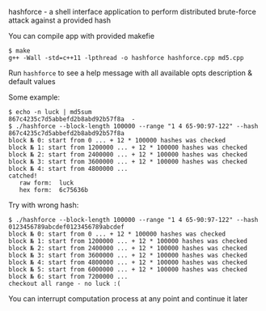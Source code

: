 hashforce - a shell interface application to perform distributed brute-force attack against a provided hash

You can compile app with provided makefie
```
$ make
g++ -Wall -std=c++11 -lpthread -o hashforce hashforce.cpp md5.cpp
```
Run `hashforce` to see a help message with all available opts description & default values

Some example: 
```
$ echo -n luck | md5sum
867c4235c7d5abbefd2b8abd92b57f8a  -
$ ./hashforce --block-length 100000 --range "1 4 65-90:97-122" --hash 867c4235c7d5abbefd2b8abd92b57f8a
block № 0: start from 0 ... + 12 * 100000 hashes was checked
block № 1: start from 1200000 ... + 12 * 100000 hashes was checked
block № 2: start from 2400000 ... + 12 * 100000 hashes was checked
block № 3: start from 3600000 ... + 12 * 100000 hashes was checked
block № 4: start from 4800000 ... 
catched!
   raw form:  luck
   hex form:  6c75636b
```
Try with wrong hash:
```
$ ./hashforce --block-length 100000 --range "1 4 65-90:97-122" --hash 0123456789abcdef0123456789abcdef
block № 0: start from 0 ... + 12 * 100000 hashes was checked
block № 1: start from 1200000 ... + 12 * 100000 hashes was checked
block № 2: start from 2400000 ... + 12 * 100000 hashes was checked
block № 3: start from 3600000 ... + 12 * 100000 hashes was checked
block № 4: start from 4800000 ... + 12 * 100000 hashes was checked
block № 5: start from 6000000 ... + 12 * 100000 hashes was checked
block № 6: start from 7200000 ... 
checkout all range - no luck :(
```

You can interrupt computation process at any point and continue it later
